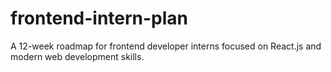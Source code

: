 # frontend-intern-plan
A 12-week roadmap for frontend developer interns focused on React.js and modern web development skills.
